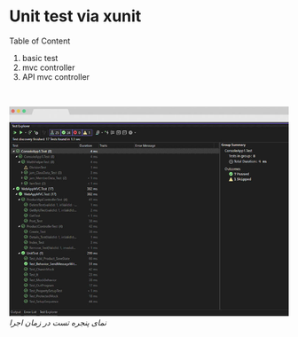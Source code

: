 # Unit test via xunit
Table of Content
1. basic test
2. mvc controller
3. API mvc controller
<br/>

![Banner of unit test](https://github.com/lpln25/asp/blob/main/Unit%20Test%20-xunit/page-1.jpg) <br/> *نمای پنجره تست در زمان اجرا*
